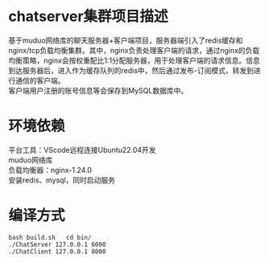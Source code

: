 # chatserver集群项目描述
基于muduo网络库的聊天服务器+客户端项目，服务器端引入了redis缓存和nginx/tcp负载均衡集群。其中，nginx负责处理客户端的请求，通过nginx的负载均衡策略，nginx会按权重配比1:1分配服务器，用于处理客户端的请求信息。信息到达服务器后，进入作为缓存队列的redis中，然后通过发布-订阅模式，转发到进行通信的客户端。  
客户端用户注册的账号信息等会保存到MySQL数据库中。

# 环境依赖  
平台工具：VScode远程连接Ubuntu22.04开发  
muduo网络库  
负载均衡器：nginx-1.24.0  
安装redis、mysql，同时启动服务

# 编译方式  

`bash build.sh  
cd bin/`  
`./ChatServer 127.0.0.1 6000`  
`./ChatClient 127.0.0.1 8000`  

